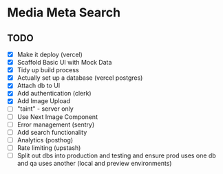 # Media Meta Search

## TODO

- [x] Make it deploy (vercel)
- [x] Scaffold Basic UI with Mock Data
- [x] Tidy up build process
- [x] Actually set up a database (vercel postgres)
- [x] Attach db to UI
- [x] Add authentication (clerk)
- [x] Add Image Upload
- [ ] "taint" - server only
- [ ] Use Next Image Component
- [ ] Error management (sentry)
- [ ] Add search functionality
- [ ] Analytics (posthog)
- [ ] Rate limiting (upstash)
- [ ] Split out dbs into production and testing and ensure prod uses one db and qa uses another (local and preview environments)
